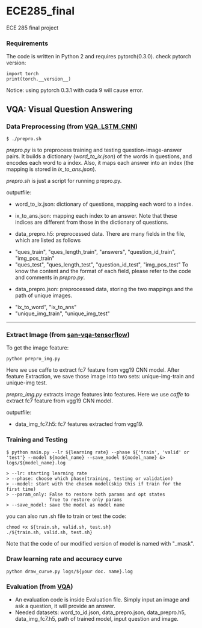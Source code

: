 # ECE285_final
ECE 285 final project

### Requirements
The code is written in Python 2 and requires pytorch(0.3.0).
check pytorch version:
````
import torch
print(torch.__version__)
````
Notice: using pytorch 0.3.1 with cuda 9 will cause error.
## VQA: Visual Question Answering
### Data Preprocessing (from [VQA_LSTM_CNN](https://github.com/GT-Vision-Lab/VQA_LSTM_CNN))
```
$ ./prepro.sh
```
*prepro.py* is to preprocess training and testing question-image-answer pairs. It builds a dictionary (*word_to_ix.json*) of the words in questions, and encodes each word to a index. Also, it maps each answer into an index (the mapping is stored in *ix_to_ans.json*).

*prepro.sh* is just a script for running prepro.py.

outputfile:
* word_to_ix.json: dictionary of questions, mapping each word to a index.

* ix_to_ans.json: mapping each index to an answer. Note that these indices are different from those in the dictionary of questions.

* data_prepro.h5: preprocessed data. There are many fields in the file, which are listed as follows
 - "ques_train", "ques_length_train", "answers", "question_id_train", "img_pos_train"
 - "ques_test", "ques_length_test", "question_id_test", "img_pos_test"
To know the content and the format of each field, please refer to the code and comments in *prepro.py*.

* data_prepro.json: preprocessed data, storing the two mappings and the path of unique images.
 - "ix_to_word", "ix_to_ans"
 - "unique_img_train", "unique_img_test"
----------------------------------------------
### Extract Image (from [san-vqa-tensorflow](https://github.com/TingAnChien/san-vqa-tensorflow))
To get the image feature:
````
python prepro_img.py
````
Here we use caffe to extract fc7 feature from vgg19 CNN model. After feature Extraction, we save those image into two sets: unique-img-train and unique-img test.

*prepro_img.py* extracts image features into features. Here we use *caffe* to extract fc7 feature from vgg19 CNN model.

outputfile:
* data_img_fc7.h5: fc7 features extracted from vgg19.

### Training and Testing
```
$ python main.py --lr ${learning rate} --phase ${'train', 'valid' or 'test'} --model ${model_name} --save_model ${model_name} &> logs/${model_name}.log

> --lr: starting learning rate
> --phase: choose which phase(training, testing or validation)
> --model: start with the chosen model(skip this if train for the first time)
> --param_only: False to restore both params and opt states
                True to restore only params
> --save_model: save the model as model name

```
you can also run .sh file to train or test the code:
````
chmod +x ${train.sh, valid.sh, test.sh}
./${train.sh, valid.sh, test.sh}
````
Note that the code of our modified version of model is named with "_mask".

### Draw learning rate and accuracy curve
````
python draw_curve.py logs/${your doc. name}.log
````
### Evaluation (from [VQA](https://github.com/GT-Vision-Lab/VQA?fbclid=IwAR2xhKtJ7-J5G6NdKwATm3yT_b64rZuN13xGoj7UKRkGDoqel3a22aSEghs))
* An evaluation code is inside Evaluation file. Simply input an image and ask a question, it will provide an answer.
* Needed datasets: word_to_id.json, data_prepro.json, data_prepro.h5, data_img_fc7.h5, path of trained model, input question and image.
 

